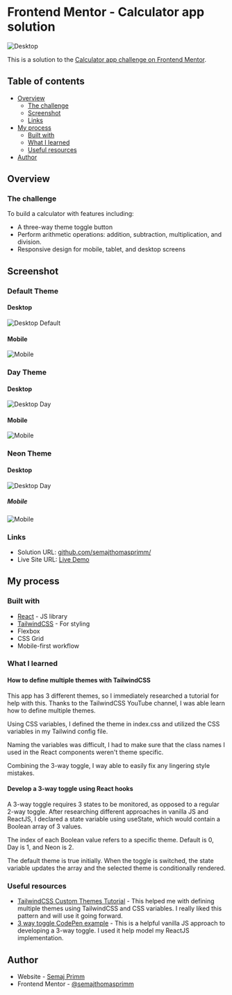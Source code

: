 # Frontend Mentor - Calculator app solution

![Desktop](desktop-default.png)

This is a solution to the [Calculator app challenge on Frontend Mentor](https://www.frontendmentor.io/challenges/calculator-app-9lteq5N29).

## Table of contents

- [Overview](#overview)
  - [The challenge](#the-challenge)
  - [Screenshot](#screenshot)
  - [Links](#links)
- [My process](#my-process)
  - [Built with](#built-with)
  - [What I learned](#what-i-learned)
  - [Useful resources](#useful-resources)
- [Author](#author)

## Overview

### The challenge

To build a calculator with features including:

- A three-way theme toggle button
- Perform arithmetic operations: addition, subtraction, multiplication, and division.
- Responsive design for mobile, tablet, and desktop screens

## Screenshot

### Default Theme
#### Desktop
![Desktop Default](desktop-default.png)

#### Mobile
![Mobile](mobile-default.png)

### Day Theme
#### Desktop
![Desktop Day](desktop-day.png)

#### Mobile
![Mobile](mobile-day.png)

### Neon Theme
#### Desktop
![Desktop Day](desktop-neon.png)

##### Mobile
![Mobile](mobile-neon.png)

### Links

- Solution URL: [github.com/semajthomasprimm/](https://github.com/semajthomasprimm/calculator-app)
- Live Site URL: [Live Demo](https://calculator-app-spr.netlify.app/)

## My process

### Built with

- [React](https://reactjs.org/) - JS library
- [TailwindCSS](https://tailwindcss.com/) - For styling
- Flexbox
- CSS Grid
- Mobile-first workflow

### What I learned

#### How to define multiple themes with TailwindCSS

This app has 3 different themes, so I immediately researched a tutorial for help with this. Thanks to the TailwindCSS YouTube channel, I was able learn how to define multiple themes.

Using CSS variables, I defined the theme in index.css and utilized the CSS variables in my Tailwind config file.

Naming the variables was difficult, I had to make sure that the class names I used in the React components weren't theme specific.

Combining the 3-way toggle, I way able to easily fix any lingering style mistakes.


#### Develop a 3-way toggle using React hooks

A 3-way toggle requires 3 states to be monitored, as opposed to a regular 2-way toggle. After researching different approaches in vanilla JS and ReactJS, I declared a state variable using useState, which would contain a Boolean array of 3 values.

The index of each Boolean value refers to a specific theme. Default is 0, Day is 1, and Neon is 2.

The default theme is true initially. When the toggle is switched, the state variable updates the array and the selected theme is conditionally rendered.


### Useful resources

- [TailwindCSS Custom Themes Tutorial](https://www.youtube.com/watch?v=MAtaT8BZEAo) - This helped me with defining multiple themes using TailwindCSS and CSS variables. I really liked this pattern and will use it going forward.
- [3 way toggle CodePen example](https://codepen.io/magnus16/pen/grzqMz) - This is a helpful vanilla JS approach to developing a 3-way toggle. I used it help model my ReactJS implementation.

## Author

- Website - [Semaj Primm](https://www.semajprimm.com)
- Frontend Mentor - [@semajthomasprimm](https://www.frontendmentor.io/profile/semajthomasprimm)
